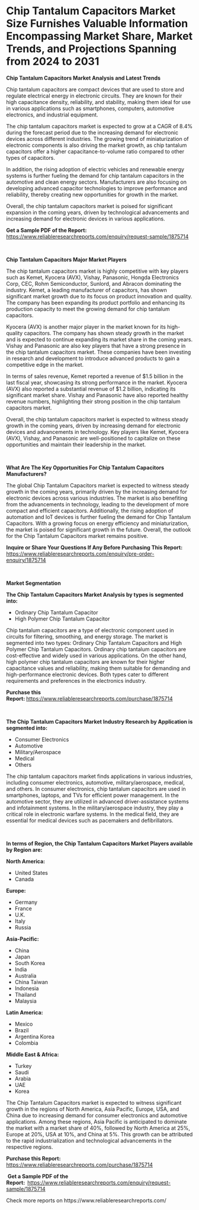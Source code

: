 <p><h1>Chip Tantalum Capacitors Market Size Furnishes Valuable Information Encompassing Market Share, Market Trends, and Projections Spanning from 2024 to 2031</h1></p><p><strong>Chip Tantalum Capacitors Market Analysis and Latest Trends</strong></p>
<p><p>Chip tantalum capacitors are compact devices that are used to store and regulate electrical energy in electronic circuits. They are known for their high capacitance density, reliability, and stability, making them ideal for use in various applications such as smartphones, computers, automotive electronics, and industrial equipment.</p><p>The chip tantalum capacitors market is expected to grow at a CAGR of 8.4% during the forecast period due to the increasing demand for electronic devices across different industries. The growing trend of miniaturization of electronic components is also driving the market growth, as chip tantalum capacitors offer a higher capacitance-to-volume ratio compared to other types of capacitors.</p><p>In addition, the rising adoption of electric vehicles and renewable energy systems is further fueling the demand for chip tantalum capacitors in the automotive and clean energy sectors. Manufacturers are also focusing on developing advanced capacitor technologies to improve performance and reliability, thereby creating new opportunities for growth in the market.</p><p>Overall, the chip tantalum capacitors market is poised for significant expansion in the coming years, driven by technological advancements and increasing demand for electronic devices in various applications.</p></p>
<p><strong>Get a Sample PDF of the Report:&nbsp;</strong> <a href="https://www.reliableresearchreports.com/enquiry/request-sample/1875714">https://www.reliableresearchreports.com/enquiry/request-sample/1875714</a></p>
<p>&nbsp;</p>
<p><strong>Chip Tantalum Capacitors Major Market Players</strong></p>
<p><p>The chip tantalum capacitors market is highly competitive with key players such as Kemet, Kyocera (AVX), Vishay, Panasonic, Hongda Electronics Corp, CEC, Rohm Semiconductor, Sunlord, and Abracon dominating the industry. Kemet, a leading manufacturer of capacitors, has shown significant market growth due to its focus on product innovation and quality. The company has been expanding its product portfolio and enhancing its production capacity to meet the growing demand for chip tantalum capacitors.</p><p>Kyocera (AVX) is another major player in the market known for its high-quality capacitors. The company has shown steady growth in the market and is expected to continue expanding its market share in the coming years. Vishay and Panasonic are also key players that have a strong presence in the chip tantalum capacitors market. These companies have been investing in research and development to introduce advanced products to gain a competitive edge in the market.</p><p>In terms of sales revenue, Kemet reported a revenue of $1.5 billion in the last fiscal year, showcasing its strong performance in the market. Kyocera (AVX) also reported a substantial revenue of $1.2 billion, indicating its significant market share. Vishay and Panasonic have also reported healthy revenue numbers, highlighting their strong position in the chip tantalum capacitors market.</p><p>Overall, the chip tantalum capacitors market is expected to witness steady growth in the coming years, driven by increasing demand for electronic devices and advancements in technology. Key players like Kemet, Kyocera (AVX), Vishay, and Panasonic are well-positioned to capitalize on these opportunities and maintain their leadership in the market.</p></p>
<p>&nbsp;</p>
<p><strong>What Are The Key Opportunities For Chip Tantalum Capacitors Manufacturers?</strong></p>
<p><p>The global Chip Tantalum Capacitors market is expected to witness steady growth in the coming years, primarily driven by the increasing demand for electronic devices across various industries. The market is also benefiting from the advancements in technology, leading to the development of more compact and efficient capacitors. Additionally, the rising adoption of automation and IoT devices is further fueling the demand for Chip Tantalum Capacitors. With a growing focus on energy efficiency and miniaturization, the market is poised for significant growth in the future. Overall, the outlook for the Chip Tantalum Capacitors market remains positive.</p></p>
<p><strong>Inquire or Share Your Questions If Any Before Purchasing This Report:</strong> <a href="https://www.reliableresearchreports.com/enquiry/pre-order-enquiry/1875714">https://www.reliableresearchreports.com/enquiry/pre-order-enquiry/1875714</a></p>
<p>&nbsp;</p>
<p><strong>Market Segmentation</strong></p>
<p><strong>The Chip Tantalum Capacitors Market Analysis by types is segmented into:</strong></p>
<p><ul><li>Ordinary Chip Tantalum Capacitor</li><li>High Polymer Chip Tantalum Capacitor</li></ul></p>
<p><p>Chip tantalum capacitors are a type of electronic component used in circuits for filtering, smoothing, and energy storage. The market is segmented into two types: Ordinary Chip Tantalum Capacitors and High Polymer Chip Tantalum Capacitors. Ordinary chip tantalum capacitors are cost-effective and widely used in various applications. On the other hand, high polymer chip tantalum capacitors are known for their higher capacitance values and reliability, making them suitable for demanding and high-performance electronic devices. Both types cater to different requirements and preferences in the electronics industry.</p></p>
<p><strong>Purchase this Report:&nbsp;</strong><a href="https://www.reliableresearchreports.com/purchase/1875714">https://www.reliableresearchreports.com/purchase/1875714</a></p>
<p>&nbsp;</p>
<p><strong>The Chip Tantalum Capacitors Market Industry Research by Application is segmented into:</strong></p>
<p><ul><li>Consumer Electronics</li><li>Automotive</li><li>Military/Aerospace</li><li>Medical</li><li>Others</li></ul></p>
<p><p>The chip tantalum capacitors market finds applications in various industries, including consumer electronics, automotive, military/aerospace, medical, and others. In consumer electronics, chip tantalum capacitors are used in smartphones, laptops, and TVs for efficient power management. In the automotive sector, they are utilized in advanced driver-assistance systems and infotainment systems. In the military/aerospace industry, they play a critical role in electronic warfare systems. In the medical field, they are essential for medical devices such as pacemakers and defibrillators.</p></p>
<p>&nbsp;</p>
<p><strong>In terms of Region, the Chip Tantalum Capacitors Market Players available by Region are:</strong></p>
<p>
    <p> <strong> North America: </strong>
        <ul>
            <li>United States</li>
            <li>Canada</li>
        </ul>
        </p> 
    <p> <strong> Europe: </strong>
        <ul>
            <li>Germany</li>
            <li>France</li>
            <li>U.K.</li>
            <li>Italy</li>
            <li>Russia</li>
        </ul>
        </p> 
    <p> <strong> Asia-Pacific: </strong>
        <ul>
            <li>China</li>
            <li>Japan</li>
            <li>South Korea</li>
            <li>India</li>
            <li>Australia</li>
            <li>China Taiwan</li>
            <li>Indonesia</li>
            <li>Thailand</li>
            <li>Malaysia</li>
        </ul>
        </p> 
    <p> <strong> Latin America: </strong>
        <ul>
            <li>Mexico</li>
            <li>Brazil</li>
            <li>Argentina Korea</li>
            <li>Colombia</li>
        </ul>
        </p> 
    <p> <strong> Middle East & Africa: </strong>
        <ul>
            <li>Turkey</li>
            <li>Saudi</li>
            <li>Arabia</li>
            <li>UAE</li>
            <li>Korea</li>
        </ul>
    </p>
    </p>
<p><p>The Chip Tantalum Capacitors market is expected to witness significant growth in the regions of North America, Asia Pacific, Europe, USA, and China due to increasing demand for consumer electronics and automotive applications. Among these regions, Asia Pacific is anticipated to dominate the market with a market share of 40%, followed by North America at 25%, Europe at 20%, USA at 10%, and China at 5%. This growth can be attributed to the rapid industrialization and technological advancements in the respective regions.</p></p>
<p><strong>Purchase this Report: </strong><a href="https://www.reliableresearchreports.com/purchase/1875714">https://www.reliableresearchreports.com/purchase/1875714</a></p>
<p>&nbsp;<strong>Get a Sample PDF of the Report:&nbsp;&nbsp;</strong><a href="https://www.reliableresearchreports.com/enquiry/request-sample/1875714">https://www.reliableresearchreports.com/enquiry/request-sample/1875714</a></p>
<p><strong></strong></p>
<p>Check more reports on https://www.reliableresearchreports.com/</p>